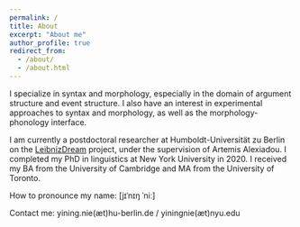 ```yaml
---
permalink: /
title: About
excerpt: "About me"
author_profile: true
redirect_from: 
  - /about/
  - /about.html
---
```


I specialize in syntax and morphology, especially in the domain of argument structure and event structure. I also have an interest in experimental approaches to syntax and morphology, as well as the morphology-phonology interface.

I am currently a postdoctoral researcher at Humboldt-Universität zu Berlin on the [LeibnizDream](https://leibnizdream.eu) project, under the supervision of Artemis Alexiadou. I completed my PhD in linguistics at New York University in 2020. I received my BA from the University of Cambridge and MA from the University of Toronto.

How to pronounce my name: [jɪˈnɪŋ ˈniː]<br/>

Contact me: yining.nie(æt)hu-berlin.de / yiningnie(æt)nyu.edu
